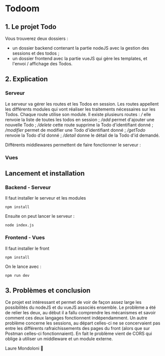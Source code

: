 # Todoom
## 1. Le projet Todo
Vous trouverez deux dossiers : 
- un dossier backend contenant la partie nodeJS avec la gestion des sessions et des todos ;
- un dossier frontend avec la partie vueJS qui gère les templates, et l'envoi / affichage des Todos.

## 2. Explication
### Serveur
Le serveur va gérer les routes et les Todos en session.
Les routes appellent les différents modules qui vont réaliser les traitements nécessaires sur les Todos.
Chaque route utilise son module.
Il existe plusieurs routes : 
*/* elle renvoie la liste de toutes les todos en session ;
*/add* permet d'ajouter une nouvelle Todo ;
*/delete* cette route supprime la Todo d'identifiant donné ;
*/modifier* permet de modifier une Todo d'identifiant donné ;
*/getTodo* renvoie la Todo d'id donné ;
*/detail* donne le détail de la Todo d'id demandé.


Différents middlewares permettent de faire fonctionner le serveur :


### Vues

## Lancement et installation
### Backend - Serveur
Il faut installer le serveur et les modules
```
npm install
```

Ensuite on peut lancer le serveur :
```
node index.js
```

### Frontend - Vues
Il faut installer le front
```
npm install
```

On le lance avec : 
```
npm run dev
```

## 3. Problèmes et conclusion
Ce projet est intéressant et permet de voir de façon assez large les possibilités du nodeJS et du vueJS associés ensemble. Le problème a été de relier les deux, au début il a fallu comprendre les mécanismes et savoir comment ces deux langages fonctionnent indépendamment.
Un autre problème concerne les sessions, au départ celles-ci ne se concervaient pas entre les différents rafraichissements des pages du front (alors que sur Postman celles-ci fonctionnaient). En fait le problème vient de CORS qui oblige à utiliser un middleware et un module externe.


Laure Mondoloni
:koala: 
